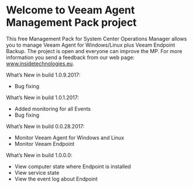 # Welcome to Veeam Agent Management Pack project

This free Management Pack for System Center Operations Manager allows you to manage Veeam Agent for Windows/Linux plus Veeam Endpoint Backup. The project is open and everyone can improve the MP. For more information you send a feedback from our web page: www.insidetechnologies.eu.

What’s New in build 1.0.9.2017:

- Bug fixing

What’s New in build 1.0.1.2017:

- Added monitoring for all Events
- Bug fixing

What’s New in build 0.0.28.2017:

- Monitor Veeam Agent for Windows and Linux
- Monitor Veeam Endpoint

What’s New in build 1.0.0.0:

- View computer state where Endpoint is installed
- View service state
- View the event log about Endpoint
